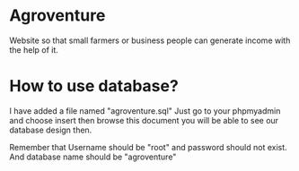 # Agroventure
Website so that small farmers or business people can generate income with the help of it.

# How to use database?
I have added a file named "agroventure.sql" Just go to your phpmyadmin and choose insert then browse this document you will be able to see our database design then.

Remember that Username should be "root" and password should not exist. And database name should be "agroventure"
